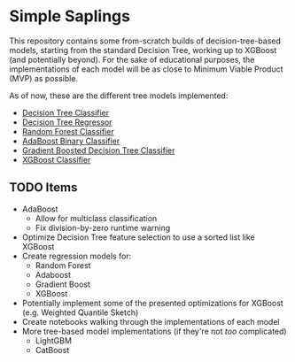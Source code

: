 # Simple Saplings

This repository contains some from-scratch builds of decision-tree-based models, starting from the standard Decision Tree, working up to XGBoost (and potentially beyond). For the sake of educational purposes, the implementations of each model will be as close to Minimum Viable Product (MVP) as possible.

As of now, these are the different tree models implemented:
- [Decision Tree Classifier](/decision_tree.py)
- [Decision Tree Regressor](/decision_tree.py)
- [Random Forest Classifier](/random_forest.py)
- [AdaBoost Binary Classifier](/adaboost.py)
- [Gradient Boosted Decision Tree Classifier](/gb_decision_tree.py)
- [XGBoost Classifier](/xgboost.py)

## TODO Items
- AdaBoost
    - Allow for multiclass classification
    - Fix division-by-zero runtime warning
- Optimize Decision Tree feature selection to use a sorted list like XGBoost
- Create regression models for:
    - Random Forest
    - Adaboost
    - Gradient Boost
    - XGBoost
- Potentially implement some of the presented optimizations for XGBoost (e.g. Weighted Quantile Sketch)
- Create notebooks walking through the implementations of each model
- More tree-based model implementations (if they're not *too* complicated)
    - LightGBM
    - CatBoost